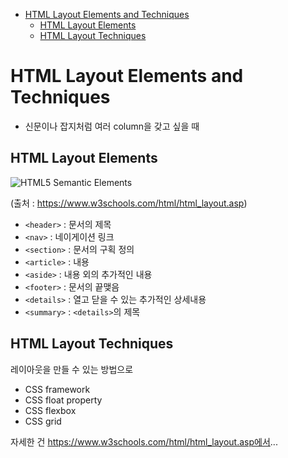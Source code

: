 - [HTML Layout Elements and Techniques](#html-layout-elements-and-techniques)
  * [HTML Layout Elements](#html-layout-elements)
  * [HTML Layout Techniques](#html-layout-techniques)

# HTML Layout Elements and Techniques

- 신문이나 잡지처럼 여러 column을 갖고 싶을 때

## HTML Layout Elements

![HTML5 Semantic Elements](C:\Users\master\TIL\Web\HTML\w3schools.com\img_sem_elements.gif)

(출처 : https://www.w3schools.com/html/html_layout.asp)

- `<header>` : 문서의 제목
- `<nav>` : 네이게이션 링크
- `<section>` : 문서의 구획 정의
- `<article>` : 내용
- `<aside>` : 내용 외의 추가적인 내용
- `<footer>` : 문서의 끝맺음
- `<details>` : 열고 닫을 수 있는 추가적인 상세내용
- `<summary>` : `<details>`의 제목

## HTML Layout Techniques

레이아웃을 만들 수 있는 방법으로

- CSS framework
- CSS float property
- CSS flexbox
- CSS grid

자세한 건 https://www.w3schools.com/html/html_layout.asp에서...

